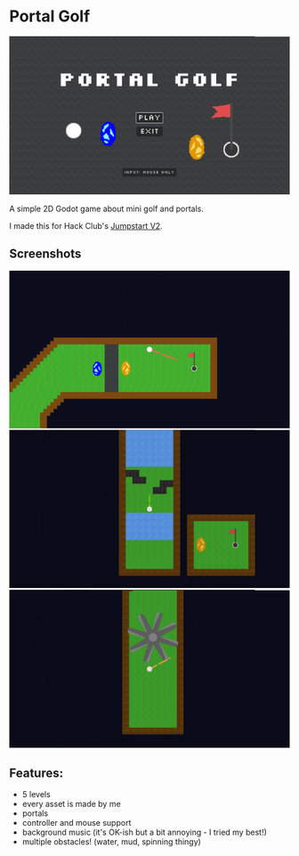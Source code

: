 # Portal Golf

![game banner](game-banner.png)

A simple 2D Godot game about mini golf and portals.

I made this for Hack Club's [Jumpstart V2](https://jumpstart.hackclub.com/).

## Screenshots
![1](screenshots/1.png)
![2](screenshots/2.png)
![3](screenshots/3.png)

## ​Features:

- 5 levels
- every asset is made by me
- portals
- controller and mouse support
- background music (it's OK-ish but a bit annoying - I tried my best!)
- multiple obstacles! (water, mud, spinning thingy)
​
